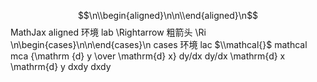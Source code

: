 $$\n\\begin{aligned}\n\n\\end{aligned}\n$$	MathJax aligned 环境	lab
\\Rightarrow	粗箭头	\Ri
\n\\begin{cases}\n\n\\end{cases}\n	cases 环境	lac
$\\mathcal{}$	mathcal	mca
{\\mathrm {d} y \\over \\mathrm{d} x}	dy/dx	dy/dx
\\mathrm{d} x \\mathrm{d} y 	dxdy	dxdy